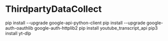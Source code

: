 # ThirdpartyDataCollect

pip install --upgrade google-api-python-client
pip install --upgrade google-auth-oauthlib google-auth-httplib2
pip install youtube_transcript_api
pip3 install yt-dlp